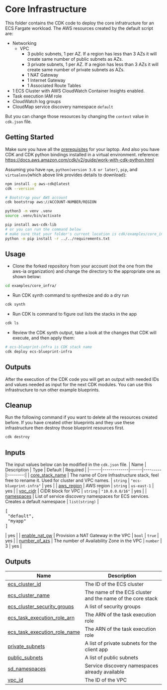# Core Infrastructure
This folder contains the CDK code to deploy the core infratructure for an ECS Fargate workload. The AWS resources created by the default script are:
* Networking
  * VPC
    * 3 public subnets, 1 per AZ. If a region has less than 3 AZs it will create same number of public subnets as AZs.
    * 3 private subnets, 1 per AZ. If a region has less than 3 AZs it will create same number of private subnets as AZs.
    * 1 NAT Gateway
    * 1 Internet Gateway
    * 1 Associated Route Tables
* 1 ECS Cluster with AWS CloudWatch Container Insights enabled.
* Task execution IAM role
* CloudWatch log groups
* CloudMap service discovery namespace `default`

But you can change those resources by changing the `context` value in `cdk.json` file.

## Getting Started
Make sure you have all the [prerequisites](../../README.md) for your laptop.
And also you have CDK and CDK python bindings installed in a virtual environment.
reference: https://docs.aws.amazon.com/cdk/v2/guide/work-with-cdk-python.html

Assuming you have `npm`, `python(version 3.6 or later)`, `pip`, and `virtualenv`(which above link provides details to download):
```bash
npm install -g aws-cdk@latest
cdk --version

# Bootstrap your AWS account
cdk bootstrap aws://ACCOUNT-NUMBER/REGION

python3 -m venv .venv
source .venv/bin/activate

pip install aws-cdk-lib
# or you can run the command below 
# make sure that your folder's current location is cdk/examples/core_infra
python -m pip install -r ../../requirements.txt
```

## Usage

* Clone the forked repository from your account (not the one from the aws-ia organization) and change the directory to the appropriate one as shown below:
```bash
cd examples/core_infra/
```
* Run CDK synth command to synthesize and do a dry run
```bash
cdk synth
```
* Run CDK ls command to figure out lists the stacks in the app
```bash
cdk ls
```
* Review the CDK synth output, take a look at the changes that CDK will execute, and then apply them:
```bash
# ecs-blueprint-infra is CDK stack name 
cdk deploy ecs-blueprint-infra
```

## Outputs

After the execution of the CDK code you will get an output with needed IDs and values needed as input for the next CDK modules. You can use this infrastructure to run other example blueprints.

## Cleanup

Run the following command if you want to delete all the resources created before. If you have created other blueprints and they use these infrastructure then destroy those blueprint resources first.
```bash
cdk destroy 
```

## Inputs 

The input values ​​below can be modified in the `cdk.json` file.
| Name | Description | Type | Default | Required |
|------|-------------|------|---------|:--------:|
| <a name="input_core_stack_name"></a> [core\_stack\_name](#input\_core\_stack\_name) | The name of Core Infrastructure stack, feel free to rename it. Used for cluster and VPC names. | `string` | `"ecs-blueprint-infra"` | yes |
| <a name="input_aws_region"></a> [aws\_region](#input\_aws\_region) | AWS region | `string` | `us-east-1` | yes |
| <a name="input_vpc_cidr"></a> [vpc\_cidr](#input\_vpc\_cidr) | CIDR block for VPC | `string` | `"10.0.0.0/16"` | yes |
| <a name="input_namespaces"></a> [namespaces](#input\_namespaces) | List of service discovery namespaces for ECS services. Creates a default namespace | `list(string)` | <pre>[<br>  "default",<br>  "myapp"<br>]</pre> | yes |
| <a name="input_enable_nat_gw"></a> [enable\_nat\_gw](#input\_enable\_nat\_gw) | Provision a NAT Gateway in the VPC | `bool` | `true` | yes |
| <a name="input_number_of_azs"></a> [number\_of\_azs](#input\_number\_of\_azs) | The number of Availability Zone in the VPC | `number` | 3 | yes |


## Outputs

| Name | Description |
|------|-------------|
| <a name="output_ecs_cluster_id"></a> [ecs\_cluster\_id](#output\_ecs\_cluster\_id) | The ID of the ECS cluster |
| <a name="output_ecs_cluster_name"></a> [ecs\_cluster\_name](#output\_ecs\_cluster\_name) | The name of the ECS cluster and the name of the core stack |
| <a name="output_ecs_cluster_security_groups"></a> [ecs\_cluster\_security\_groups](#output\_ecs\_cluster\_security\_groups) | A list of security groups |
| <a name="output_ecs_task_execution_role_arn"></a> [ecs\_task\_execution\_role\_arn](#output\_ecs\_task\_execution\_role\_arn) | The ARN of the task execution role |
| <a name="output_ecs_task_execution_role_name"></a> [ecs\_task\_execution\_role\_name](#output\_ecs\_task\_execution\_role\_name) | The ARN of the task execution role |
| <a name="output_private_subnets"></a> [private\_subnets](#output\_private\_subnets) | A list of private subnets for the client app |
| <a name="output_public_subnets"></a> [public\_subnets](#output\_public\_subnets) | A list of public subnets |
| <a name="output_sd_namespaces"></a> [sd\_namespaces](#output\_sd\_namespaces) | Service discovery namespaces already available |
| <a name="output_vpc_id"></a> [vpc\_id](#output\_vpc\_id) | The ID of the VPC |
